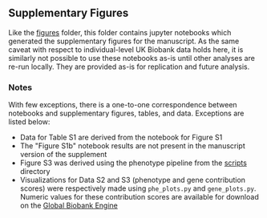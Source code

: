 ## Supplementary Figures

Like the [figures](../figures) folder, this folder contains jupyter notebooks which generated the supplementary figures for the manuscript. As the same caveat with respect to individual-level UK Biobank data holds here, it is similarly not possible to use these notebooks as-is until other analyses are re-run locally. They are provided as-is for replication and future analysis. 

### Notes

With few exceptions, there is a one-to-one correspondence between notebooks and supplementary figures, tables, and data. Exceptions are listed below:

- Data for Table S1 are derived from the notebook for Figure S1
- The "Figure S1b" notebook results are not present in the manuscript version of the supplement
- Figure S3 was derived using the phenotype pipeline from the [scripts](../scripts) directory
- Visualizations for Data S2 and S3 (phenotype and gene contribution scores) were respectively made using `phe_plots.py` and `gene_plots.py`. Numeric values for these contribution scores are available for download on the [Global Biobank Engine](biobankengine.stanford.edu/downloads)
